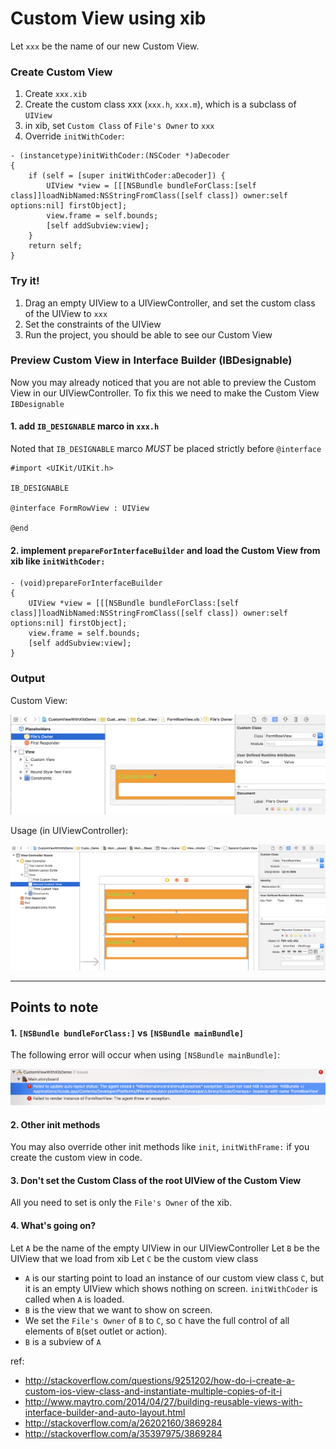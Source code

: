 # Custom View using xib

Let `xxx` be the name of our new Custom View.

### Create Custom View

1. Create `xxx.xib`
2. Create the custom class xxx (`xxx.h`, `xxx.m`), which is a subclass of `UIView`
3. in xib, set `Custom Class` of `File's Owner` to `xxx`
4. Override `initWithCoder`:

```
- (instancetype)initWithCoder:(NSCoder *)aDecoder
{
    if (self = [super initWithCoder:aDecoder]) {
        UIView *view = [[[NSBundle bundleForClass:[self class]]loadNibNamed:NSStringFromClass([self class]) owner:self options:nil] firstObject];
        view.frame = self.bounds;
        [self addSubview:view];
    }
    return self;
}
```

### Try it!

1. Drag an empty UIView to a UIViewController, and set the custom class of the UIView to `xxx`
2. Set the constraints of the UIView
3. Run the project, you should be able to see our Custom View

### Preview Custom View in Interface Builder (IBDesignable)

Now you may already noticed that you are not able to preview the Custom View in our UIViewController.
To fix this we need to make the Custom View `IBDesignable`

#### 1. add `IB_DESIGNABLE` marco in `xxx.h`

Noted that `IB_DESIGNABLE` marco *MUST* be placed strictly before `@interface` 

```
#import <UIKit/UIKit.h>

IB_DESIGNABLE

@interface FormRowView : UIView

@end
```

#### 2. implement `prepareForInterfaceBuilder` and load the Custom View from xib like `initWithCoder:`

```
- (void)prepareForInterfaceBuilder
{
    UIView *view = [[[NSBundle bundleForClass:[self class]]loadNibNamed:NSStringFromClass([self class]) owner:self options:nil] firstObject];
    view.frame = self.bounds;
    [self addSubview:view];
}
```

### Output

Custom View:

![Custom View](img/custom-view-using-xib-custom-view.png)

Usage (in UIViewController):

![Usage](img/custom-view-using-xib-viewcontroller.png)

---

## Points to note

#### 1. `[NSBundle bundleForClass:]` vs `[NSBundle mainBundle]`

The following error will occur when using `[NSBundle mainBundle]`:

![NSBundle Error](img/custom-view-using-xib-nsbundle-error.png)

#### 2. Other init methods

You may also override other init methods like `init`, `initWithFrame:` if you create the custom view in code.

#### 3. Don't set the Custom Class of the root UIView of the Custom View

All you need to set is only the `File's Owner` of the xib.

#### 4. What's going on?

Let `A` be the name of the empty UIView in our UIViewController
Let `B` be the UIView that we load from xib
Let `C` be the custom view class

- `A` is our starting point to load an instance of our custom view class `C`, but it is an empty UIView which shows nothing on screen. `initWithCoder` is called when `A` is loaded.
- `B` is the view that we want to show on screen.
- We set the `File's Owner` of `B` to `C`, so `C` have the full control of all elements of `B`(set outlet or action).
- `B` is a subview of `A`


ref:

- http://stackoverflow.com/questions/9251202/how-do-i-create-a-custom-ios-view-class-and-instantiate-multiple-copies-of-it-i
- http://www.maytro.com/2014/04/27/building-reusable-views-with-interface-builder-and-auto-layout.html
- http://stackoverflow.com/a/26202160/3869284
- http://stackoverflow.com/a/35397975/3869284
